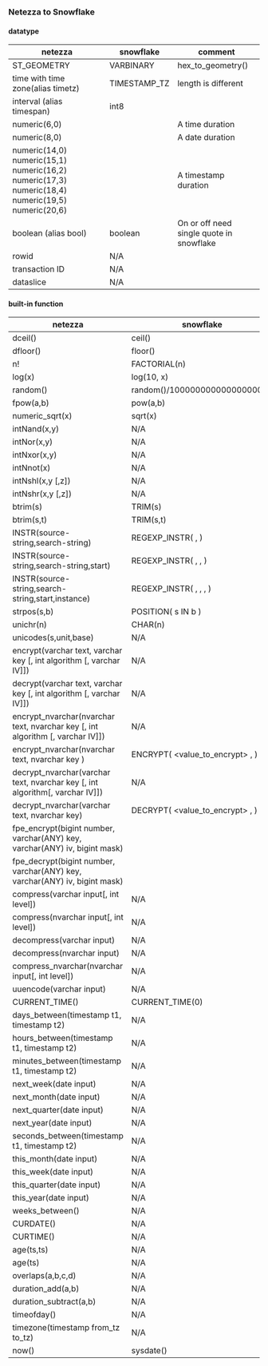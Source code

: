 ### Netezza to Snowflake

#### datatype

netezza|snowflake|comment
---|---|---
ST_GEOMETRY|VARBINARY|hex_to_geometry() 
time with time zone(alias timetz)|TIMESTAMP_TZ|length is different 
interval (alias timespan)|int8|
numeric(6,0)||A time duration
numeric(8,0)||A date duration
numeric(14,0) numeric(15,1) numeric(16,2) numeric(17,3) numeric(18,4) numeric(19,5) numeric(20,6)||A timestamp duration
boolean (alias bool)|boolean|On or off need single quote in snowflake
rowid|N/A|
transaction ID|N/A|
dataslice|N/A|


#### built-in function
netezza|snowflake|comment
---|---|---
dceil()|ceil()
dfloor()|floor()|
n!|FACTORIAL(n)|
log(x)|log(10, x)|
random()|random()/10000000000000000000|
fpow(a,b)|pow(a,b)|
numeric_sqrt(x)|sqrt(x)|
intNand(x,y)|N/A|
intNor(x,y)|N/A|
intNxor(x,y)|N/A|
intNnot(x)|N/A|
intNshl(x,y [,z])|N/A|
intNshr(x,y [,z])|N/A|
btrim(s)|TRIM(s)|
btrim(s,t)|TRIM(s,t)|
INSTR(source-string,search-string)|REGEXP_INSTR( <subject> , <pattern> )|
INSTR(source-string,search-string,start)|REGEXP_INSTR( <subject> , <pattern>  , <position>)|
INSTR(source-string,search-string,start,instance)|REGEXP_INSTR( <subject> , <pattern>, <position>, <occurrence>)|
strpos(s,b)|POSITION( s IN b )|
unichr(n)|CHAR(n)|
unicodes(s,unit,base)|N/A|
encrypt(varchar text, varchar key [, int algorithm [, varchar IV]])|N/A|
decrypt(varchar text, varchar key [, int algorithm [, varchar IV]])|N/A|
encrypt_nvarchar(nvarchar text, nvarchar key [, int algorithm [, varchar IV]])|N/A|
encrypt_nvarchar(nvarchar text, nvarchar key )|ENCRYPT( <value_to_encrypt> , <passphrase> )|
decrypt_nvarchar(varchar text, nvarchar key [, int algorithm[, varchar IV]])|N/A|
decrypt_nvarchar(varchar text, nvarchar key)|DECRYPT( <value_to_encrypt> , <passphrase> )|
fpe_encrypt(bigint number, varchar(ANY) key, varchar(ANY) iv, bigint mask)|
fpe_decrypt(bigint number, varchar(ANY) key, varchar(ANY) iv, bigint mask)|
compress(varchar input[, int level])|N/A|
compress(nvarchar input[, int level])|N/A|
decompress(varchar input)|N/A|
decompress(nvarchar input)|N/A|
compress_nvarchar(nvarchar input[, int level])|N/A|
uuencode(varchar input)|N/A|
CURRENT_TIME()|CURRENT_TIME(0)|
days_between(timestamp t1, timestamp t2)|N/A|
hours_between(timestamp t1, timestamp t2)|N/A|
minutes_between(timestamp t1, timestamp t2)|N/A|
next_week(date input)|N/A|
next_month(date input)|N/A|
next_quarter(date input)|N/A|
next_year(date input)|N/A|
seconds_between(timestamp t1, timestamp t2)|N/A|
this_month(date input)|N/A|
this_week(date input)|N/A|
this_quarter(date input)|N/A|
this_year(date input)|N/A|
weeks_between()|N/A|
CURDATE()|N/A|
CURTIME()|N/A|
age(ts,ts)|N/A|
age(ts)|N/A|
overlaps(a,b,c,d) |N/A|
duration_add(a,b) |N/A|
duration_subtract(a,b) |N/A|
timeofday()|N/A|
timezone(timestamp from_tz to_tz) |N/A|
now()|sysdate()|





